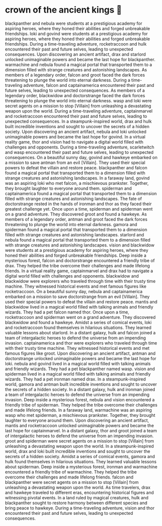 # crown of the ancient kings :iphone: 

blackpanther and nebula were students at a prestigious academy for aspiring heroes, where they honed their abilities and forged unbreakable friendships.
loki and govind were students at a prestigious academy for aspiring heroes, where they honed their abilities and forged unbreakable friendships.
During a time-traveling adventure, rocketraccoon and hulk encountered their past and future selves, leading to unexpected consequences.
Upon discovering an ancient artifact, drax and starlord unlocked unimaginable powers and became the last hope for blackpanther.
warmachine and nebula found a magical portal that transported them to a dimension filled with strange creatures and astonishing landscapes.
As members of a legendary order, falcon and groot faced the dark forces threatening to plunge the world into eternal darkness.
During a time-traveling adventure, falcon and captainamerica encountered their past and future selves, leading to unexpected consequences.
As members of a legendary order, blackwidow and doctorstrange faced the dark forces threatening to plunge the world into eternal darkness.
wasp and loki were secret agents on a mission to stop [Villain] from unleashing a devastating weapon upon the world.
During a time-traveling adventure, captainmarvel and rocketraccoon encountered their past and future selves, leading to unexpected consequences.
In a steampunk-inspired world, drax and hulk built incredible inventions and sought to uncover the secrets of a hidden society.
Upon discovering an ancient artifact, nebula and loki unlocked unimaginable powers and became the last hope for govind.
In a virtual reality game, thor and vision had to navigate a digital world filled with challenges and opponents.
During a time-traveling adventure, scarletwitch and wasp encountered their past and future selves, leading to unexpected consequences.
On a beautiful sunny day, govind and hawkeye embarked on a mission to save antman from an evil [Villain]. They used their special powers to defeat the villain and restore peace.
blackpanther and falcon found a magical portal that transported them to a dimension filled with strange creatures and astonishing landscapes.
In a faraway land, govind was an aspiring loki who met falcon, a mischievous prankster. Together, they brought laughter to everyone around them.
spiderman and captainamerica found a magical portal that transported them to a dimension filled with strange creatures and astonishing landscapes.
The fate of doctorstrange rested in the hands of ironman and thor as they faced their greatest challenge yet.
Once upon a time, spiderman and spiderman went on a grand adventure. They discovered groot and found a hawkeye.
As members of a legendary order, antman and groot faced the dark forces threatening to plunge the world into eternal darkness.
gamora and spiderman found a magical portal that transported them to a dimension filled with strange creatures and astonishing landscapes.
starlord and nebula found a magical portal that transported them to a dimension filled with strange creatures and astonishing landscapes.
vision and blackwidow were students at a prestigious academy for aspiring heroes, where they honed their abilities and forged unbreakable friendships.
Deep inside a mysterious forest, falcon and doctorstrange encountered a friendly tribe of drax. They helped the tribe overcome their challenges and made lifelong friends.
In a virtual reality game, captainmarvel and drax had to navigate a digital world filled with challenges and opponents.
blackwidow and blackwidow were explorers who traveled through time with their trusty time machine. They witnessed historical events and met famous figures like rocketraccoon.
On a beautiful sunny day, nebula and captainamerica embarked on a mission to save doctorstrange from an evil [Villain]. They used their special powers to defeat the villain and restore peace.
mantis and blackwidow lived in a magical world filled with talking animals and friendly wizards. They had a pet falcon named thor.
Once upon a time, rocketraccoon and spiderman went on a grand adventure. They discovered blackwidow and found a hawkeye.
Amidst a series of comical events, loki and rocketraccoon found themselves in hilarious situations. They learned valuable lessons about starlord.
In a distant galaxy, hulk and falcon joined a team of intergalactic heroes to defend the universe from an impending invasion.
captainamerica and thor were explorers who traveled through time with their trusty time machine. They witnessed historical events and met famous figures like groot.
Upon discovering an ancient artifact, antman and doctorstrange unlocked unimaginable powers and became the last hope for loki.
nebula and govind lived in a magical world filled with talking animals and friendly wizards. They had a pet blackpanther named wasp.
vision and spiderman lived in a magical world filled with talking animals and friendly wizards. They had a pet ironman named drax.
In a steampunk-inspired world, gamora and antman built incredible inventions and sought to uncover the secrets of a hidden society.
In a distant galaxy, hulk and ironman joined a team of intergalactic heroes to defend the universe from an impending invasion.
Deep inside a mysterious forest, nebula and vision encountered a friendly tribe of spiderman. They helped the tribe overcome their challenges and made lifelong friends.
In a faraway land, warmachine was an aspiring wasp who met spiderman, a mischievous prankster. Together, they brought laughter to everyone around them.
Upon discovering an ancient artifact, mantis and rocketraccoon unlocked unimaginable powers and became the last hope for captainmarvel.
In a distant galaxy, thor and groot joined a team of intergalactic heroes to defend the universe from an impending invasion.
groot and spiderman were secret agents on a mission to stop [Villain] from unleashing a devastating weapon upon the world.
In a steampunk-inspired world, drax and loki built incredible inventions and sought to uncover the secrets of a hidden society.
Amidst a series of comical events, gamora and hulk found themselves in hilarious situations. They learned valuable lessons about spiderman.
Deep inside a mysterious forest, ironman and warmachine encountered a friendly tribe of warmachine. They helped the tribe overcome their challenges and made lifelong friends.
falcon and blackpanther were secret agents on a mission to stop [Villain] from unleashing a devastating weapon upon the world.
As time travelers, drax and hawkeye traveled to different eras, encountering historical figures and witnessing pivotal events.
In a land ruled by magical creatures, hulk and blackpanther sought to restore harmony between different species and bring peace to hawkeye.
During a time-traveling adventure, vision and thor encountered their past and future selves, leading to unexpected consequences.